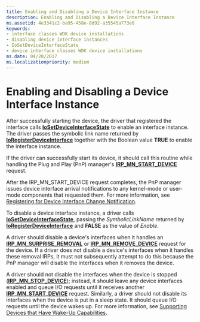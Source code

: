 ```yaml
---
title: Enabling and Disabling a Device Interface Instance
description: Enabling and Disabling a Device Interface Instance
ms.assetid: 4e3341c2-ba95-458e-8d92-a35545a773e0
keywords:
- interface classes WDK device installations
- disabling device interface instances
- IoSetDeviceInterfaceState
- device interface classes WDK device installations
ms.date: 04/20/2017
ms.localizationpriority: medium
---
```


# Enabling and Disabling a Device Interface Instance





After successfully starting the device, the driver that registered the interface calls [**IoSetDeviceInterfaceState**](/windows-hardware/drivers/ddi/wdm/nf-wdm-iosetdeviceinterfacestate) to enable an interface instance. The driver passes the symbolic link name returned by [**IoRegisterDeviceInterface**](/windows-hardware/drivers/ddi/wdm/nf-wdm-ioregisterdeviceinterface) together with the Boolean value **TRUE** to enable the interface instance.

If the driver can successfully start its device, it should call this routine while handling the Plug and Play (PnP) manager's [**IRP_MN_START_DEVICE**](../kernel/irp-mn-start-device.md) request.

After the IRP_MN_START_DEVICE request completes, the PnP manager issues device interface arrival notifications to any kernel-mode or user-mode components that requested them. For more information, see [Registering for Device Interface Change Notification](../kernel/registering-for-device-interface-change-notification.md).

To disable a device interface instance, a driver calls [**IoSetDeviceInterfaceState**](/windows-hardware/drivers/ddi/wdm/nf-wdm-iosetdeviceinterfacestate), passing the *SymbolicLinkName* returned by [**IoRegisterDeviceInterface**](/windows-hardware/drivers/ddi/wdm/nf-wdm-ioregisterdeviceinterface) and **FALSE** as the value of *Enable*.

A driver should disable a device's interfaces when it handles an [**IRP_MN_SURPRISE_REMOVAL**](../kernel/irp-mn-surprise-removal.md) or [**IRP_MN_REMOVE_DEVICE**](../kernel/irp-mn-remove-device.md) request for the device. If a driver does not disable a device's interfaces when it handles these removal IRPs, it must not subsequently attempt to do this because the PnP manager will disable the interfaces when it removes the device.

A driver should not disable the interfaces when the device is stopped ([**IRP_MN_STOP_DEVICE**](../kernel/irp-mn-stop-device.md)); instead, it should leave any device interfaces enabled and queue I/O requests until it receives another [**IRP_MN_START_DEVICE**](../kernel/irp-mn-start-device.md) request. Similarly, a driver should not disable its interfaces when the device is put in a sleep state. It should queue I/O requests until the device wakes up. For more information, see [Supporting Devices that Have Wake-Up Capabilities](../kernel/supporting-devices-that-have-wake-up-capabilities.md).

 

